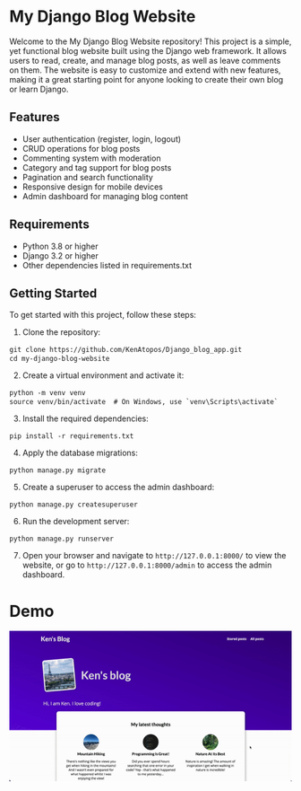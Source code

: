 # My Django Blog Website
Welcome to the My Django Blog Website repository! This project is a simple, yet functional blog website built using the Django web framework. It allows users to read, create, and manage blog posts, as well as leave comments on them. The website is easy to customize and extend with new features, making it a great starting point for anyone looking to create their own blog or learn Django.

## Features
- User authentication (register, login, logout)
- CRUD operations for blog posts
- Commenting system with moderation
- Category and tag support for blog posts
- Pagination and search functionality
- Responsive design for mobile devices
- Admin dashboard for managing blog content

## Requirements
- Python 3.8 or higher
- Django 3.2 or higher
- Other dependencies listed in requirements.txt

## Getting Started
To get started with this project, follow these steps:

1. Clone the repository:

```
git clone https://github.com/KenAtopos/Django_blog_app.git
cd my-django-blog-website
```

2. Create a virtual environment and activate it:

```
python -m venv venv
source venv/bin/activate  # On Windows, use `venv\Scripts\activate`
```
3. Install the required dependencies:

```
pip install -r requirements.txt
```

4. Apply the database migrations:

```
python manage.py migrate
```

5. Create a superuser to access the admin dashboard:

```
python manage.py createsuperuser
```

6. Run the development server:

```
python manage.py runserver
```

7. Open your browser and navigate to `http://127.0.0.1:8000/` to view the website, or go to `http://127.0.0.1:8000/admin` to access the admin dashboard.


# Demo
![demo](./blog/static/blog/images/demo.gif)
